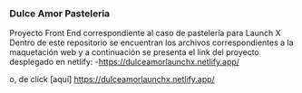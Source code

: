 ### Dulce Amor Pasteleria
Proyecto Front End correspondiente al caso de pastelería para Launch X
Dentro de este repositorio se encuentran los archivos correspondientes a la maquetación web y a continuación se presenta el link del proyecto desplegado en netlify:
-https://dulceamorlaunchx.netlify.app/

o, de click [aquí] https://dulceamorlaunchx.netlify.app/

